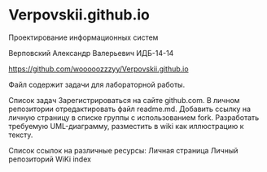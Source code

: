 # Verpovskii.github.io
Проектирование информационных систем

Верповский Александр Валерьевич ИДБ-14-14

https://github.com/wooooozzzyy/Verpovskii.github.io

Файл содержит задачи для лабораторной работы.

Список задач
Зарегистрироваться на сайте github.com.
В личном репозитории отредактировать файл readme.md.
Добавить ссылку на личную страницу в списке группы с использованием fork.
Разработать требуемую UML-диаграмму, разместить в wiki как иллюстрацию к тексту.

Список ссылок на различные ресурсы:
Личная страница
Личный репозиторий
WiKi
index
